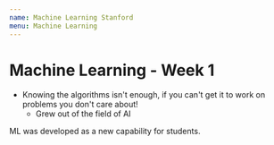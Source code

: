 ```yaml
---
name: Machine Learning Stanford
menu: Machine Learning 
---
```

# Machine Learning - Week 1

- Knowing the algorithms isn't enough, if you can't get it to work on problems you don't care about!
	- Grew out of the field of AI

ML was developed as a new capability for students.
